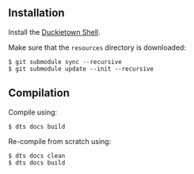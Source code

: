 ## Installation 


Install the [Duckietown Shell](http://github.com/duckietown/duckietown-shell).

Make sure that the `resources` directory is downloaded:

    $ git submodule sync --recursive
    $ git submodule update --init --recursive

## Compilation

Compile using:

    $ dts docs build
    
Re-compile from scratch using:

    $ dts docs clean
    $ dts docs build
    
